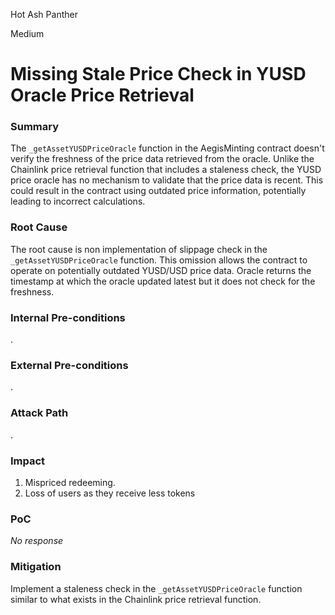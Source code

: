 Hot Ash Panther

Medium

# Missing Stale Price Check in YUSD Oracle Price Retrieval

### Summary

The `_getAssetYUSDPriceOracle` function in the AegisMinting contract doesn't verify the freshness of the price data retrieved from the oracle. Unlike the Chainlink price retrieval function that includes a staleness check, the YUSD price oracle has no mechanism to validate that the price data is recent. This could result in the contract using outdated price information, potentially leading to incorrect calculations.

### Root Cause

The root cause is non implementation of slippage check in the `_getAssetYUSDPriceOracle` function. This omission allows the contract to operate on potentially outdated YUSD/USD price data. Oracle returns the timestamp at which the oracle updated latest but it does not check for the freshness.

### Internal Pre-conditions

.

### External Pre-conditions

.

### Attack Path

.

### Impact

1. Mispriced redeeming.
2. Loss of users as they receive less tokens

### PoC

_No response_

### Mitigation

Implement a staleness check in the `_getAssetYUSDPriceOracle` function similar to what exists in the Chainlink price retrieval function.